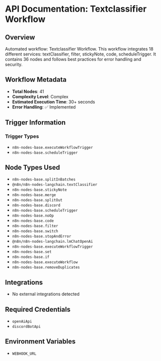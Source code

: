 # API Documentation: Textclassifier Workflow

## Overview
Automated workflow: Textclassifier Workflow. This workflow integrates 18 different services: textClassifier, filter, stickyNote, code, scheduleTrigger. It contains 36 nodes and follows best practices for error handling and security.

## Workflow Metadata
- **Total Nodes**: 41
- **Complexity Level**: Complex
- **Estimated Execution Time**: 30+ seconds
- **Error Handling**: ✅ Implemented

## Trigger Information
### Trigger Types
- `n8n-nodes-base.executeWorkflowTrigger`
- `n8n-nodes-base.scheduleTrigger`

## Node Types Used
- `n8n-nodes-base.splitInBatches`
- `@n8n/n8n-nodes-langchain.textClassifier`
- `n8n-nodes-base.stickyNote`
- `n8n-nodes-base.merge`
- `n8n-nodes-base.splitOut`
- `n8n-nodes-base.discord`
- `n8n-nodes-base.scheduleTrigger`
- `n8n-nodes-base.noOp`
- `n8n-nodes-base.code`
- `n8n-nodes-base.filter`
- `n8n-nodes-base.switch`
- `n8n-nodes-base.stopAndError`
- `@n8n/n8n-nodes-langchain.lmChatOpenAi`
- `n8n-nodes-base.executeWorkflowTrigger`
- `n8n-nodes-base.set`
- `n8n-nodes-base.if`
- `n8n-nodes-base.executeWorkflow`
- `n8n-nodes-base.removeDuplicates`

## Integrations
- No external integrations detected

## Required Credentials
- `openAiApi`
- `discordBotApi`

## Environment Variables
- `WEBHOOK_URL`
